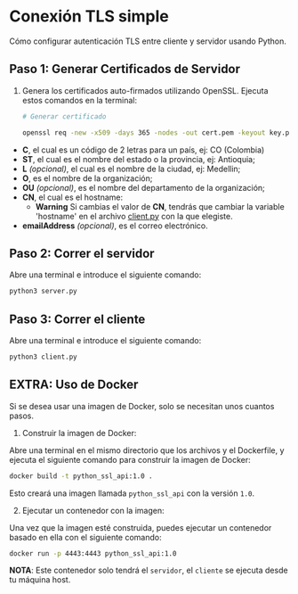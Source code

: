 # Conexión TLS simple

Cómo configurar autenticación TLS entre cliente y servidor usando Python.

## Paso 1: Generar Certificados de Servidor

1. Genera los certificados auto-firmados utilizando OpenSSL. Ejecuta estos comandos en la terminal:
   
   ```bash
   # Generar certificado

   openssl req -new -x509 -days 365 -nodes -out cert.pem -keyout key.pem -subj "/C=CO/ST=Antioquia/L=Medellin/O=IUE/OU=Hackeo_etico/CN=cflarios/emailAddress=cflarios@correo.iue.edu.co"
   ```


- **C**, el cual es un código de 2 letras para un país, ej: CO (Colombia)
- **ST**, el cual es el nombre del estado o la provincia, ej: Antioquia;
- **L** *(opcional)*, el cual es el nombre de la ciudad, ej: Medellin;
- **O**, es el nombre de la organización;
- **OU** *(opcional)*, es el nombre del departamento de la organización;
- **CN**, el cual es el hostname:
  - **Warning** Si cambias el valor de **CN**, tendrás que cambiar la variable 'hostname' en el archivo [client.py](client.py) con la que elegiste.
- **emailAddress** *(opcional)*, es el correo electrónico.

## Paso 2: Correr el servidor

Abre una terminal e introduce el siguiente comando:

```bash
python3 server.py
```

## Paso 3: Correr el cliente

Abre una terminal e introduce el siguiente comando:

```bash
python3 client.py
```

## EXTRA: Uso de Docker

Si se desea usar una imagen de Docker, solo se necesitan unos cuantos pasos.

1. Construir la imagen de Docker:

Abre una terminal en el mismo directorio que los archivos y el Dockerfile, y ejecuta el siguiente comando para construir la imagen de Docker:

```bash
docker build -t python_ssl_api:1.0 .
```

Esto creará una imagen llamada `python_ssl_api` con la versión `1.0`.

2. Ejecutar un contenedor con la imagen:

Una vez que la imagen esté construida, puedes ejecutar un contenedor basado en ella con el siguiente comando:

```bash
docker run -p 4443:4443 python_ssl_api:1.0   
```

**NOTA**: Este contenedor solo tendrá el `servidor`, el `cliente` se ejecuta desde tu máquina host.